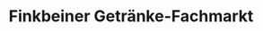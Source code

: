 ---
title: "Finkbeiner Getränke-Fachmarkt"
url: /ehingen-donau/finkbeiner-getraenke-fachmarkt/
shop: Getränke
---